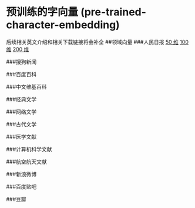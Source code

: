 # 预训练的字向量 (pre-trained-character-embedding)
后续相关英文介绍和相关下载链接将会补全
##领域向量
###人民日报
[50 维](https://github.com/huyun-cs/pre-trained-character-embedding/blob/master/vector/renmin_vector_50)
[100 维]()
[200 维]()

###搜狗新闻

###百度百科

###中文维基百科

###经典文学


###网络文学

###古代文学

###医学文献

###计算机科学文献

###航空航天文献

###新浪微博

###百度贴吧

###豆瓣

